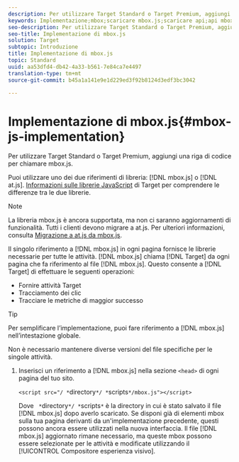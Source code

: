 ```yaml
---
description: Per utilizzare Target Standard o Target Premium, aggiungi una riga di codice per chiamare mbox.js.
keywords: Implementazione;mbox;scaricare mbox.js;scaricare api;api mbox.js
seo-description: Per utilizzare Target Standard o Target Premium, aggiungi una riga di codice per chiamare mbox.js.
seo-title: Implementazione di mbox.js
solution: Target
subtopic: Introduzione
title: Implementazione di mbox.js
topic: Standard
uuid: aa53dfd4-db42-4a33-b561-7e84ca7e4497
translation-type: tm+mt
source-git-commit: b45a1a141e9e1d229ed3f92b8124d3edf3bc3042

---
```



# Implementazione di mbox.js{#mbox-js-implementation}

Per utilizzare Target Standard o Target Premium, aggiungi una riga di codice per chiamare mbox.js.

Puoi utilizzare uno dei due riferimenti di libreria: [!DNL mbox.js] o [!DNL at.js]. [Informazioni sulle librerie JavaScript](../../../c-implementing-target/c-considerations-before-you-implement-target/target-implement.md#concept_60B748DE4293488F917E8F1FA4C7E9EB) di Target per comprendere le differenze tra le due librerie.

>[!NOTE]
>
>La libreria mbox.js è ancora supportata, ma non ci saranno aggiornamenti di funzionalità. Tutti i clienti devono migrare a at.js. Per ulteriori informazioni, consulta [Migrazione a at.js da mbox.js](../../../c-implementing-target/c-implementing-target-for-client-side-web/t-mbox-download/c-target-atjs-implementation/target-migrate-atjs.md#task_DE55DCE9AC2F49728395665DE1B1E6EA).

Il singolo riferimento a [!DNL mbox.js] in ogni pagina fornisce le librerie necessarie per tutte le attività. [!DNL mbox.js] chiama [!DNL Target] da ogni pagina che fa riferimento al file [!DNL mbox.js]. Questo consente a [!DNL Target] di effettuare le seguenti operazioni:

* Fornire attività Target
* Tracciamento dei clic
* Tracciare le metriche di maggior successo

>[!TIP]
>
>Per semplificare l’implementazione, puoi fare riferimento a [!DNL mbox.js] nell’intestazione globale.

Non è necessario mantenere diverse versioni del file specifiche per le singole attività.

1. Inserisci un riferimento a [!DNL mbox.js] nella sezione `<head>` di ogni pagina del tuo sito.

   `<script src="/ *`directory`*/ *`scripts`*/mbox.js"></script>`

   Dove ` *`directory`*/ *`scripts`*` è la directory in cui è stato salvato il file [!DNL mbox.js] dopo averlo scaricato.
Se disponi già di elementi mbox sulla tua pagina derivanti da un&#39;implementazione precedente, questi possono ancora essere utilizzati nella nuova interfaccia. Il file [!DNL mbox.js] aggiornato rimane necessario, ma queste mbox possono essere selezionate per le attività e modificate utilizzando il [!UICONTROL Compositore esperienza visivo].